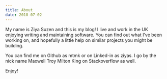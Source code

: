```yaml
---
title: About
date: 2018-07-02
---
```


My name is Ziya Suzen and this is my blog! I live and work in the UK enjoying writing and maintaining software. You can find out what I’ve been working on, and hopefully a little help on similar projects you might be building.

You can find me on Github as mtmk or on Linked-in as ziyas. I go by the nick name Maxwell Troy Milton King on Stackoverflow as well.

Enjoy!